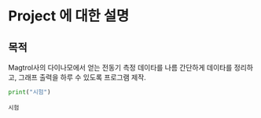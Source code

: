 # Project 에 대한 설명
## 목적 
Magtrol사의 다이나모에서 얻는 전동기 측정 데이타를 나름 간단하게 데이타를 정리하고,
그래프 출력을 하루 수 있도록 프로그램 제작.


```python
print("시험")
```

    시험



```python

```
